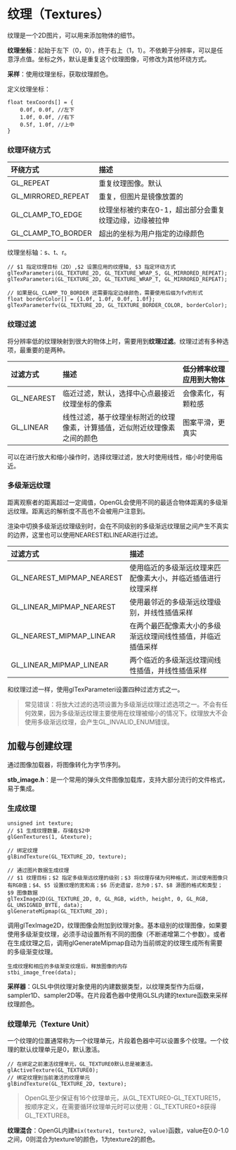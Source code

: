 # 纹理（Textures）

纹理是一个2D图片，可以用来添加物体的细节。

**纹理坐标**：起始于左下（0，0），终于右上（1，1）。不依赖于分辨率，可以是任意浮点值。坐标之外，默认是重复这个纹理图像，可修改为其他环绕方式。

**采样**：使用纹理坐标，获取纹理颜色。

定义纹理坐标：

```
float texCoords[] = {
	0.0f, 0.0f, //左下
	1.0f, 0.0f, //右下
	0.5f, 1.0f, //上中
}
```

### 纹理环绕方式

| 环绕方式 | 描述 |
| :-- | :-- |
| GL_REPEAT | 重复纹理图像。默认 |
| GL_MIRRORED\_REPEAT | 重复，但图片是镜像放置的 |
| GL_CLAMP\_TO\_EDGE | 纹理坐标被约束在0-1，超出部分会重复纹理边缘，边缘被拉伸 |
| GL_CLAMP\_TO\_BORDER | 超出的坐标为用户指定的边缘颜色 |

纹理坐标轴：s、t、r。

```
// $1 指定纹理目标（2D）,$2 设置应用的纹理轴, $3 指定环绕方式
glTexParameteri(GL_TEXTURE_2D, GL_TEXTURE_WRAP_S, GL_MIRRORED_REPEAT);
glTexParameteri(GL_TEXTURE_2D, GL_TEXTURE_WRAP_T, GL_MIRRORED_REPEAT);

// 如果是GL_CLAMP_TO_BORDER 还需要指定边缘颜色，需要使用后缀为fv的形式
float borderColor[] = {1.0f, 1.0f, 0.0f, 1.0f};
glTexParameterfv(GL_TEXTURE_2D, GL_TEXTURE_BORDER_COLOR, borderColor);
```

### 纹理过滤

将分辨率低的纹理映射到很大的物体上时，需要用到**纹理过滤**。纹理过滤有多种选项，最重要的是两种。

| 过滤方式 | 描述 | 低分辨率纹理应用到大物体 |
|:--|:--|:--|
| GL_NEAREST | 临近过滤，默认，选择中心点最接近纹理坐标的像素 | 会像素化，有颗粒感 |
| GL_LINEAR | 线性过滤，基于纹理坐标附近的纹理像素，计算插值，近似附近纹理像素之间的颜色 | 图案平滑，更真实 |

可以在进行放大和缩小操作时，选择纹理过滤，放大时使用线性，缩小时使用临近。

### 多级渐远纹理

距离观察者的距离超过一定阈值，OpenGL会使用不同的最适合物体距离的多级渐远纹理。距离远的解析度不高也不会被用户注意到。

渲染中切换多级渐远纹理级别时，会在不同级别的多级渐远纹理层之间产生不真实的边界，这里也可以使用NEAREST和LINEAR进行过滤。

| 过滤方式 | 描述 |
| :-- | :-- |
| GL_NEAREST_MIPMAP_NEAREST | 使用临近的多级渐远纹理来匹配像素大小，并临近插值进行纹理采样 |
| GL_LINEAR_MIPMAP_NEAREST | 使用最邻近的多级渐远纹理级别，并线性插值采样 |
| GL_NEAREST_MIPMAP_LINEAR | 在两个最匹配像素大小的多级渐远纹理间线性插值，并临近插值采样 |
| GL_LINEAR_MIPMAP_LINEAR | 两个临近的多级渐远纹理间线性插值，并线性插值采样 |

和纹理过滤一样，使用glTexParameteri设置四种过滤方式之一。

> 常见错误：将放大过滤的选项设置为多级渐远纹理过滤选项之一。不会有任何效果，因为多级渐远纹理主要使用在纹理被缩小的情况下。纹理放大不会使用多级渐远纹理，会产生GL_INVALID_ENUM错误。

## 加载与创建纹理

通过图像加载器，将图像转化为字节序列。

**stb_image.h**：是一个常用的弹头文件图像加载库，支持大部分流行的文件格式，易于集成。

### 生成纹理

```
unsigned int texture;
// $1 生成纹理数量，存储在$2中
glGenTextures(1, &texture);

// 绑定纹理
glBindTexture(GL_TEXTURE_2D, texture);

// 通过图片数据生成纹理
// $1 纹理目标；$2 指定多级渐远纹理的级别；$3 将纹理存储为何种格式，测试使用图像只有RGB值；$4、$5 设置纹理的宽和高；$6 历史遗留，总为0；$7、$8 源图的格式和类型；$9 图像数据
glTexImage2D(GL_TEXTURE_2D, 0, GL_RGB, width, height, 0, GL_RGB, GL_UNSIGNED_BYTE, data);
glGenerateMipmap(GL_TEXTURE_2D);
```

调用glTexImage2D，纹理图像会附加到纹理对象。基本级别的纹理图像，如果要使用多级渐变纹理，必须手动设置所有不同的图像（不断递增第二个参数）。或者在生成纹理之后，调用glGenerateMipmap自动为当前绑定的纹理生成所有需要的多级渐变纹理。

```
生成纹理和相应的多级渐变纹理后，释放图像的内存
stbi_image_free(data);
```

**采样器**：GLSL中供纹理对象使用的内建数据类型，以纹理类型作为后缀，sampler1D、sampler2D等。在片段着色器中使用GLSL内建的texture函数来采样纹理颜色。

### 纹理单元（Texture Unit）

一个纹理的位置通常称为一个纹理单元，片段着色器中可以设置多个纹理。一个纹理的默认纹理单元是0，默认激活。

```
// 在绑定之前激活纹理单元，GL_TEXTURE0默认总是被激活。
glActiveTexture(GL_TEXTURE0);
// 绑定纹理到当前激活的纹理单元
glBindTexture(GL_TEXTURE_2D, texture);
```

> OpenGL至少保证有16个纹理单元，从GL_TEXTURE0-GL_TEXTURE15，按顺序定义，在需要循环纹理单元时可以使用：GL_TEXTURE0+8获得GL_TEXTURE8。

**纹理混合**：OpenGL内建`mix(texture1, texture2, value)`函数，value在0.0-1.0之间，0则混合为texture1的颜色，1为texture2的颜色。











